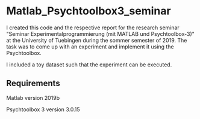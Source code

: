 # Matlab_Psychtoolbox3_seminar

I created this code and the respective report for the research seminar "Seminar Experimentalprogrammierung (mit
MATLAB und Psychtoolbox-3)" at the University of Tuebingen during the sommer semester of 2019. The task was to come up with an experiment and implement it using the Psychtoolbox.

I included a toy dataset such that the experiment can be executed.

## Requirements
Matlab version 2019b

Psychtoolbox 3 version 3.0.15
